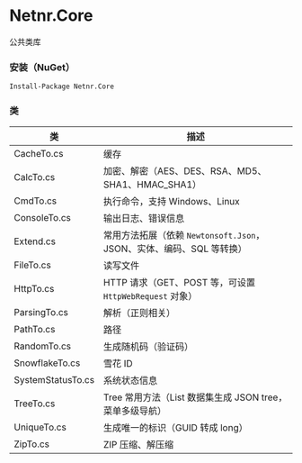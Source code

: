 # Netnr.Core
公共类库

### 安装（NuGet）
```
Install-Package Netnr.Core
```

### 类
类 | 描述
--- | ---
CacheTo.cs | 缓存
CalcTo.cs | 加密、解密（AES、DES、RSA、MD5、SHA1、HMAC_SHA1）
CmdTo.cs | 执行命令，支持 Windows、Linux
ConsoleTo.cs | 输出日志、错误信息
Extend.cs | 常用方法拓展（依赖 `Newtonsoft.Json`，JSON、实体、编码、SQL 等转换）
FileTo.cs | 读写文件
HttpTo.cs | HTTP 请求（GET、POST 等，可设置 `HttpWebRequest` 对象）
ParsingTo.cs | 解析（正则相关）
PathTo.cs | 路径
RandomTo.cs | 生成随机码（验证码）
SnowflakeTo.cs | 雪花 ID
SystemStatusTo.cs | 系统状态信息
TreeTo.cs | Tree 常用方法（List 数据集生成 JSON tree，菜单多级导航）
UniqueTo.cs | 生成唯一的标识（GUID 转成 long）
ZipTo.cs | ZIP 压缩、解压缩